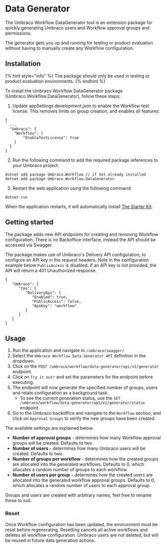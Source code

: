 # Data Generator

The Umbraco Workflow DataGenerator tool is an extension package for quickly generating Umbraco users and Workflow approval groups and permissions.

The generator gets you up and running for testing or product evaluation without having to manually create any Workflow configuration.

## Installation

{% hint style="info" %}
The package should only be used in testing or product evaluation environments.
{% endhint %}

To install the Umbraco Workflow DataGenerator package (Umbraco.Workflow.DataGenerator), follow these steps:
1. Update appSettings.development.json to enable the Workflow test license. This removes limits on group creation, and enables all features:

```
{
  ...
  "Umbraco": {
    "Workflow": {
        "EnableTestLicense": true
    }
  }
}
```

2. Run the following command to add the required package references to your Umbraco project:

```
dotnet add package Umbraco.Workflow // if not already installed
dotnet add package Umbraco.Workflow.DataGenerator
```

3. Restart the web application using the following command:

```
dotnet run
```

When the application restarts, it will automatically install [The Starter Kit](https://docs.umbraco.com/umbraco-cms/tutorials/starter-kit).

## Getting started

The package adds new API endpoints for creating and removing Workflow configuration. There is no Backoffice interface, instead the API should be accessed via Swagger.

The package makes use of Umbraco's Delivery API configuration, to configure an API key in the request headers. Note in the configuration example below `PublicAccess` is disabled. If an API key is not provided, the API will return a 401 Unauthorized response.

```
{
   "Umbraco": {
      "Cms": {
         "DeliveryApi": {
            "Enabled": true,
            "PublicAccess": false,
            "ApiKey": "workflow"
         }
      }
   }
}
```

## Usage
1. Run the application and navigate to `/umbraco/swagger/`
2. Select the `Umbraco Workflow Data Generator API` definition in the dropdown.
3. Click on the `POST /umbraco/workflow/data-generator/api/v1/generator` endpoint.
4. Click on `Try it out!` and set the parameters for the endpoint before executing.
5. The endpoint will now generate the specified number of groups, users and relate configuration as a background task.
   - To see the current generation status, use the `GET /umbraco/workflow/data-generator/api/v1/generator/status` endpoint.
6. Go to the Umbraco backoffice and navigate to the `Workflow` section, and click on `Approval Groups` to verify the new groups have been created.

The available settings are explained below.

* **Number of approval groups** - determines how many Workflow approval groups will be created. Defaults to two.
* **Number of users** - determines how many Umbraco users will be created. Defaults to two.
* **Number of groups per workflow** - determines how the created groups are allocated into the generated workflows. Defaults to 0, which allocates a random number of groups to each workflow.
* **Number of users per group** - determines how the created users are allocated into the generated workflow approval groups. Defaults to 0, which allocates a random number of users to each approval group.

Groups and users are created with arbitrary names, feel free to rename these to suit.

### Reset

Once Workflow configuration has been updated, the environment must be reset before regenerating. Resetting cancels all active workflows and deletes all workflow configuration. Umbraco users are not deleted, but will be reused in future data generation actions.

